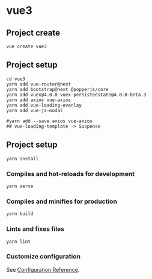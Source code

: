 # vue3

## Project create
```
vue create vue3
```

## Project setup
```
cd vue3
yarn add vue-router@next
yarn add bootstrap@next @popperjs/core
yarn add vuex@4.0.0 vuex-persistedstate@4.0.0-beta.3
yarn add axios vue-axios
yarn add vue-loading-overlay
yarn add vue-js-modal

#yarn add --save axios vue-axios
## vue-loading-template -> Suspense
```

## Project setup
```
yarn install
```

### Compiles and hot-reloads for development
```
yarn serve
```

### Compiles and minifies for production
```
yarn build
```

### Lints and fixes files
```
yarn lint
```

### Customize configuration
See [Configuration Reference](https://cli.vuejs.org/config/).
